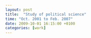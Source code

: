 ```yaml
---
layout: post
title:  "Study of political science"
time: "Oct. 2001 to Feb. 2007"
date: 2009-10-01 16:15:00 +0100
categories: [work]
---
```


